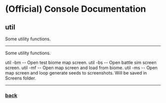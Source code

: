 
# (Official) Console Documentation

## util

Some utility functions.

___

Some utility functions.

util -bm  -- Open test biome map screen.
util -bs  -- Open battle sim screen screen.
util -mf  -- Open map screen and load from biome.
util -ms  -- Open map screen and loop generate seeds to screenshots. Will be saved in Screens folder.


___

### [back](../commands)